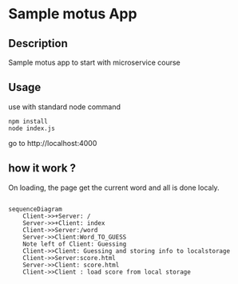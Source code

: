 # Sample motus App

## Description 

Sample motus app
to start with microservice course

 ## Usage 
 
 use with standard node command
 
 ```
 npm install
 node index.js
 ```

go to http://localhost:4000



## how it work ?

On loading, the page get the current word and all is done localy.

```mermaid

sequenceDiagram
    Client->>+Server: /
    Server->>+Client: index
    Client->>Server:/word
    Server->>Client:Word_TO_GUESS
    Note left of Client: Guessing
    Client->>Client: Guessing and storing info to localstorage
    Client->>Server:score.html
    Server->>Client: score.html
    Client->>Client : load score from local storage
    
 ```
